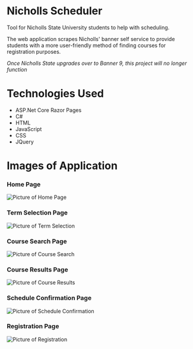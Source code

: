 # Nicholls Scheduler
Tool for Nicholls State University students to help with scheduling.

The web application scrapes Nicholls' banner self service to provide students with a more user-friendly method of finding courses for registration purposes.

*Once Nicholls State upgrades over to Banner 9, this project will no longer function*
# Technologies Used
- ASP.Net Core Razor Pages
- C#
- HTML
- JavaScript
- CSS
- JQuery

# Images of Application
### Home Page
![Picture of Home Page](https://i.imgur.com/HMIicEY.jpg "Home Page")
### Term Selection Page
![Picture of Term Selection](https://i.imgur.com/VBypa2d.jpg "Term Selection")
### Course Search Page
![Picture of Course Search](https://i.imgur.com/Fl3olsw.jpg "Course Search")
### Course Results Page
![Picture of Course Results](https://i.imgur.com/GKzoOl7.jpg "Course Results")
### Schedule Confirmation Page
![Picture of Schedule Confirmation](https://i.imgur.com/bDL4yaT.jpg "Schedule Confirmation")
### Registration Page
![Picture of Registration](https://i.imgur.com/AMgfbry.jpg "Course Registration Numbers")
